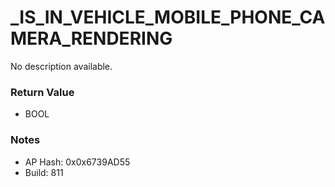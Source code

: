 # _IS_IN_VEHICLE_MOBILE_PHONE_CAMERA_RENDERING

No description available.

### Return Value
* BOOL

### Notes
* AP Hash: 0x0x6739AD55
* Build: 811


